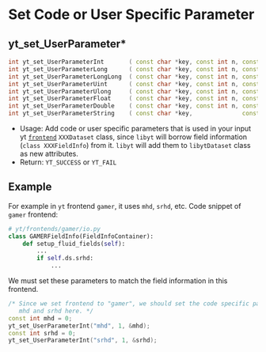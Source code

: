 # Set Code or User Specific Parameter
## yt\_set\_UserParameter*
```cpp
int yt_set_UserParameterInt       ( const char *key, const int n, const int       *input );
int yt_set_UserParameterLong      ( const char *key, const int n, const long      *input );
int yt_set_UserParameterLongLong  ( const char *key, const int n, const long long *input );
int yt_set_UserParameterUint      ( const char *key, const int n, const uint      *input );
int yt_set_UserParameterUlong     ( const char *key, const int n, const ulong     *input );
int yt_set_UserParameterFloat     ( const char *key, const int n, const float     *input );
int yt_set_UserParameterDouble    ( const char *key, const int n, const double    *input );
int yt_set_UserParameterString    ( const char *key,              const char      *input );
```
- Usage: Add code or user specific parameters that is used in your input yt [`frontend`](./SetYTParameter.md#yt_param_yt) `XXXDataset` class, since `libyt` will borrow field information (`class XXXFieldInfo`) from it. `libyt` will add them to `libytDataset` class as new attributes.
- Return: `YT_SUCCESS` or `YT_FAIL`

## Example
For example in `yt` frontend `gamer`, it uses `mhd`, `srhd`, etc. Code snippet of `gamer` frontend:
```python
# yt/frontends/gamer/io.py
class GAMERFieldInfo(FieldInfoContainer):
    def setup_fluid_fields(self):
        ...
        if self.ds.srhd:
            ...
```

We must set these parameters to match the field information in this frontend.
```cpp
/* Since we set frontend to "gamer", we should set the code specific parameter
   mhd and srhd here. */
const int mhd = 0;
yt_set_UserParameterInt("mhd", 1, &mhd);  
const int srhd = 0;
yt_set_UserParameterInt("srhd", 1, &srhd);
```

